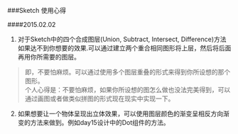 ###Sketch 使用心得

####2015.02.02
1. 对于Sketch中的四个合成图层(Union, Subtract, Intersect, Difference)方法如果达不到你想要的效果.可以通过建立两个重合相同图形将上层，然后将后面再用你所需要的图层。
> 即，不要怕麻烦。可以通过使用多个图层重叠的形式来得到你所设想的那个图形。		
> 个人心得是：不要怕麻烦，如果你所设想的图怎么做也没法完美得到，可以通过画图或者做类似拼图的形式现在现实中实现一下。

2. 如果想要让一个物体呈现出立体效果，可以使用图层颜色的渐变呈相反方向渐变的方法来做到。例如day15设计中的Dot组件的方法。